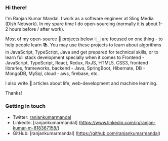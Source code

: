 ### Hi there!
I'm Ranjan Kumar Mandal. I work as a software engineer at Sling Media (Dish Network). In my spare time I do open-sourcing (normally it is about 1-2 hours before / after work).

Most of my open-source 🚀 projects below 👇🏻 are focused on one thing - to help people learn 📚. You may use these projects to learn about algorithms in JavaScript, TypeScript, Java and get prepared for technical skills, or to learn full stack development specially when it comes to Frontend - JavaScript, TypeScript, React, Redux, RxJS, HTML5, CSS3, frontend libraries, frameworks, backend - Java, SpringBoot, Hibernate, DB - MongoDB, MySql, cloud - aws, firebase, etc.

I also write 📝 articles about life, web-development and machine learning.

Thanks!

### Getting in touch
- Twitter: [ranjankumarmandal](https://twitter.com/Ranjan_ok)
- LinkedIn: [ranjankumarmandal] (https://www.linkedin.com/in/ranjan-kumar-m-818367158/)
- GitHub: [ranjankumarmandal] (https://github.com/ranjankumarmandal)
